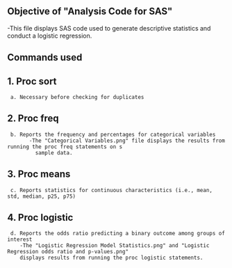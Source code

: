 ## Objective of "Analysis Code for SAS"
  -This file displays SAS code used to generate descriptive statistics and conduct a logistic regression.
## Commands used

  ## 1. Proc sort
     a. Necessary before checking for duplicates
  ## 2. Proc freq
     b. Reports the frequency and percentages for categorical variables
           -The "Categorical Variables.png" file displays the results from running the proc freq statements on s 
             sample data.
  ## 3. Proc means
     c. Reports statistics for continuous characteristics (i.e., mean, std, median, p25, p75)
  ## 4. Proc logistic
     d. Reports the odds ratio predicting a binary outcome among groups of interest
        -The "Logistic Regression Model Statistics.png" and "Logistic Regression odds ratio and p-values.png"
        displays results from running the proc logistic statements.
